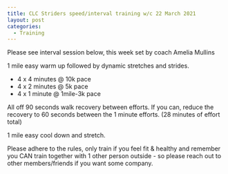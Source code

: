 ```yaml
---
title: CLC Striders speed/interval training w/c 22 March 2021
layout: post
categories:
  - Training
---
```


Please see interval session below, this week set by coach Amelia Mullins

1 mile easy warm up followed by dynamic stretches and strides.

* 4 x 4 minutes @ 10k pace
* 4 x 2 minutes @ 5k pace
* 4 x 1 minute @ 1mile-3k pace

All off 90 seconds walk recovery between efforts. If you can, reduce the recovery to 60 seconds between the 1 minute efforts.
(28 minutes of effort total)

1 mile easy cool down and stretch.

Please adhere to the rules, only train if you feel fit & healthy and remember you CAN train together with 1 other person outside - so please reach out to other members/friends if you want some company.

